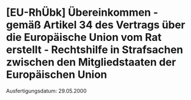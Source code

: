 # [EU-RhÜbk] Übereinkommen - gemäß Artikel 34 des Vertrags über die Europäische Union vom Rat erstellt - Rechtshilfe in Strafsachen zwischen den Mitgliedstaaten der Europäischen Union

Ausfertigungsdatum: 29.05.2000

 